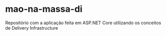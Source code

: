 # mao-na-massa-di
Repositório com a aplicação feita em ASP.NET Core utilizando os conceitos de Delivery Infrastructure
